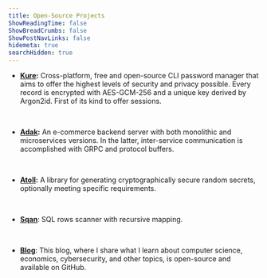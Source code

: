 ```yaml
---
title: Open-Source Projects
ShowReadingTime: false
ShowBreadCrumbs: false
ShowPostNavLinks: false
hidemeta: true
searchHidden: true
---
```


- **[Kure](https://www.github.com/GGP1/kure):** Cross-platform, free and open-source CLI password manager that aims to offer the highest levels of security and privacy possible. Every record is encrypted with AES-GCM-256 and a unique key derived by Argon2id. First of its kind to offer sessions.

<br />

- **[Adak](https://www.github.com/GGP1/adak):** An e-commerce backend server with both monolithic and microservices versions. In the latter, inter-service communication is accomplished with GRPC and protocol buffers.

<br />

- **[Atoll](https://www.github.com/GGP1/atoll):** A library for generating cryptographically secure random secrets, optionally meeting specific requirements. 

<br />

- **[Sqan](https://github.com/GGP1/sqan)**: SQL rows scanner with recursive mapping.

<br />

- **[Blog](https://www.github.com/GGP1/GGP1.github.io)**: This blog, where I share what I learn about computer science, economics, cybersecurity, and other topics, is open-source and available on GitHub.
